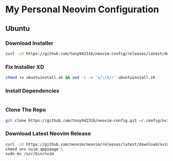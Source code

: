 # My Personal Neovim Configuration

## Ubuntu

### Download Installer
```sh
curl -LO https://github.com/tony942316/neovim-config/releases/latest/download/ubuntuinstall.sh
```

### Fix Installer XD
```sh
chmod +x ubuntuinstall.sh && sed -i -e 's/\r$//' ubuntuinstall.sh
```

### Install Dependencies
```sh

```

### Clone The Repo
```sh
git clone https://github.com/tony942316/neovim-config.git ~/.config/nvim
```

### Download Latest Neovim Release
```sh
curl -LO https://github.com/neovim/neovim/releases/latest/download/nvim.appimage \
chmod u+x nvim.appimage \
sudo mv /usr/bin/nvim
```
